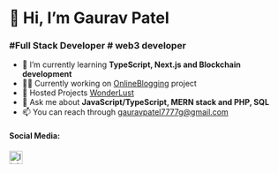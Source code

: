# 👋 Hi, I’m Gaurav Patel
### #Full Stack Developer # web3 developer

- 🌱 I’m currently learning **TypeScript, Next.js and Blockchain development**
- 👨‍💻 Currently working on [OnlineBlogging](https://github.com/Gaurav135472/BloggingWeb) project
- 🔭 Hosted Projects [WonderLust](https://gaurav-firstproject-rentalhome.onrender.com/listings)
- 💬 Ask me about **JavaScript/TypeScript, MERN stack and PHP, SQL**
- 📫 You can reach through [gauravpatel7777g@gmail.com](gauravpatel7777g@gmail.com)

#### Social Media: 
[<img src="https://cdn.hugeicons.com/icons/linkedin-01-stroke-rounded.svg" alt="linkedin-01" width="24" height="24" />](https://www.linkedin.com/in/gaurav-patel-693a59290/)
<!---
Gaurav135472/Gaurav135472 is a ✨ special ✨ repository because its `README.md` (this file) appears on your GitHub profile.
You can click the Preview link to take a look at your changes.
--->
